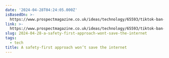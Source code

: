 ```yaml
---
date: '2024-04-28T04:24:05.000Z'
isBasedOn: >-
  https://www.prospectmagazine.co.uk/ideas/technology/65593/tiktok-ban-united-states-safety-first-internet
link: >-
  https://www.prospectmagazine.co.uk/ideas/technology/65593/tiktok-ban-united-states-safety-first-internet
slug: 2024-04-28-a-safety-first-approach-wont-save-the-internet
tags:
  - tech
title: A safety-first approach won’t save the internet
---
```


